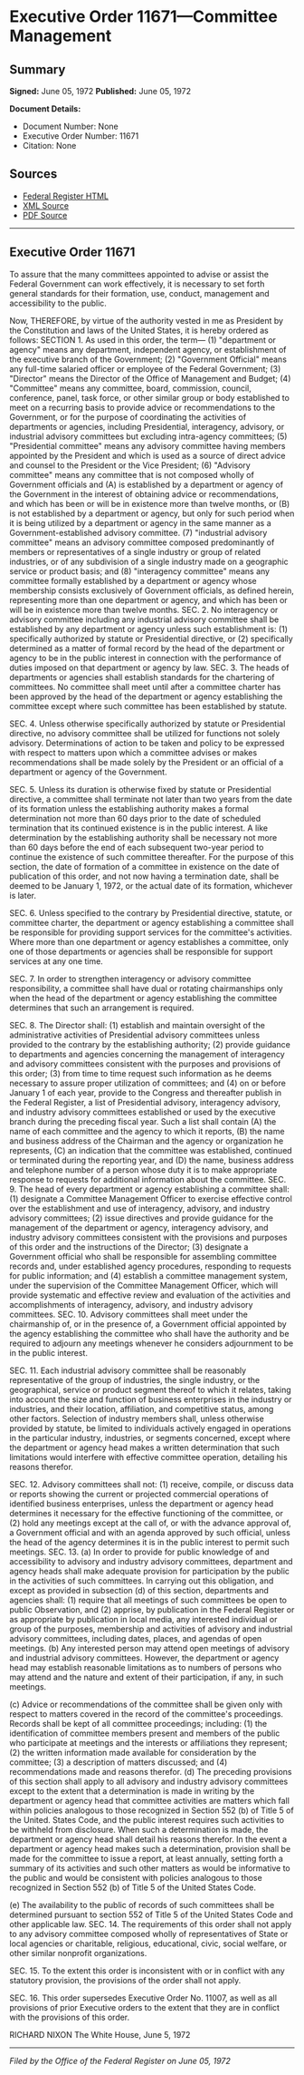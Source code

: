 # Executive Order 11671—Committee Management

## Summary

**Signed:** June 05, 1972
**Published:** June 05, 1972

**Document Details:**
- Document Number: None
- Executive Order Number: 11671
- Citation: None

## Sources
- [Federal Register HTML](https://www.presidency.ucsb.edu/documents/executive-order-11671-committee-management)
- [XML Source](None)
- [PDF Source](None)

---

## Executive Order 11671

To assure that the many committees appointed to advise or assist the Federal Government can work effectively, it is necessary to set forth general standards for their formation, use, conduct, management and accessibility to the public.

Now, THEREFORE, by virtue of the authority vested in me as President by the Constitution and laws of the United States, it is hereby ordered as follows:
SECTION 1. As used in this order, the term—
    (1) "department or agency" means any department, independent agency, or establishment of the executive branch of the Government;
    (2) "Government Official" means any full-time salaried officer or employee of the Federal Government;
    (3) "Director" means the Director of the Office of Management and Budget;
    (4) "Committee" means any committee, board, commission, council, conference, panel, task force, or other similar group or body established to meet on a recurring basis to provide advice or recommendations to the Government, or for the purpose of coordinating the activities of departments or agencies, including Presidential, interagency, advisory, or industrial advisory committees but excluding intra-agency committees;
    (5) "Presidential committee" means any advisory committee having members appointed by the President and which is used as a source of direct advice and counsel to the President or the Vice President;
    (6) "Advisory committee" means any committee that is not composed wholly of Government officials and (A) is established by a department or agency of the Government in the interest of obtaining advice or recommendations, and which has been or will be in existence more than twelve months, or (B) is not established by a department or agency, but only for such period when it is being utilized by a department or agency in the same manner as a Government-established advisory committee.
    (7) "industrial advisory committee" means an advisory committee composed predominantly of members or representatives of a single industry or group of related industries, or of any subdivision of a single industry made on a geographic service or product basis; and
    (8) "interagency committee" means any committee formally established by a department or agency whose membership consists exclusively of Government officials, as defined herein, representing more than one department or agency, and which has been or will be in existence more than twelve months.
SEC. 2. No interagency or advisory committee including any industrial advisory committee shall be established by any department or agency unless such establishment is:
    (1) specifically authorized by statute or Presidential directive, or
    (2) specifically determined as a matter of formal record by the head of the department or agency to be in the public interest in connection with the performance of duties imposed on that department or agency by law.
SEC. 3. The heads of departments or agencies shall establish standards for the chartering of committees. No committee shall meet until after a committee charter has been approved by the head of the department or agency establishing the committee except where such committee has been established by statute.

SEC. 4. Unless otherwise specifically authorized by statute or Presidential directive, no advisory committee shall be utilized for functions not solely advisory. Determinations of action to be taken and policy to be expressed with respect to matters upon which a committee advises or makes recommendations shall be made solely by the President or an official of a department or agency of the Government.

SEC. 5. Unless its duration is otherwise fixed by statute or Presidential directive, a committee shall terminate not later than two years from the date of its formation unless the establishing authority makes a formal determination not more than 60 days prior to the date of scheduled termination that its continued existence is in the public interest. A like determination by the establishing authority shall be necessary not more than 60 days before the end of each subsequent two-year period to continue the existence of such committee thereafter. For the purpose of this section, the date of formation of a committee in existence on the date of publication of this order, and not now having a termination date, shall be deemed to be January 1, 1972, or the actual date of its formation, whichever is later.

SEC. 6. Unless specified to the contrary by Presidential directive, statute, or committee charter, the department or agency establishing a committee shall be responsible for providing support services for the committee's activities. Where more than one department or agency establishes a committee, only one of those departments or agencies shall be responsible for support services at any one time.

SEC. 7. In order to strengthen interagency or advisory committee responsibility, a committee shall have dual or rotating chairmanships only when the head of the department or agency establishing the committee determines that such an arrangement is required.

SEC. 8. The Director shall:
    (1) establish and maintain oversight of the administrative activities of Presidential advisory committees unless provided to the contrary by the establishing authority;
    (2) provide guidance to departments and agencies concerning the management of interagency and advisory committees consistent with the purposes and provisions of this order;
    (3) from time to time request such information as he deems necessary to assure proper utilization of committees; and
    (4) on or before January 1 of each year, provide to the Congress and thereafter publish in the Federal Register, a list of Presidential advisory, interagency advisory, and industry advisory committees established or used by the executive branch during the preceding fiscal year. Such a list shall contain (A) the name of each committee and the agency to which it reports, (B) the name and business address of the Chairman and the agency or organization he represents, (C) an indication that the committee was established, continued or terminated during the reporting year, and (D) the name, business address and telephone number of a person whose duty it is to make appropriate response to requests for additional information about the committee.
SEC. 9. The head of every department or agency establishing a committee shall:
    (1) designate a Committee Management Officer to exercise effective control over the establishment and use of interagency, advisory, and industry advisory committees;
    (2) issue directives and provide guidance for the management of the department or agency, interagency advisory, and industry advisory committees consistent with the provisions and purposes of this order and the instructions of the Director;
    (3) designate a Government official who shall be responsible for assembling committee records and, under established agency procedures, responding to requests for public information; and
    (4) establish a committee management system, under the supervision of the Committee Management Officer, which will provide systematic and effective review and evaluation of the activities and accomplishments of interagency, advisory, and industry advisory committees.
SEC. 10. Advisory committees shall meet under the chairmanship of, or in the presence of, a Government official appointed by the agency establishing the committee who shall have the authority and be required to adjourn any meetings whenever he considers adjournment to be in the public interest.

SEC. 11. Each industrial advisory committee shall be reasonably representative of the group of industries, the single industry, or the geographical, service or product segment thereof to which it relates, taking into account the size and function of business enterprises in the industry or industries, and their location, affiliation, and competitive status, among other factors. Selection of industry members shall, unless otherwise provided by statute, be limited to individuals actively engaged in operations in the particular industry, industries, or segments concerned, except where the department or agency head makes a written determination that such limitations would interfere with effective committee operation, detailing his reasons therefor.

SEC. 12. Advisory committees shall not:
    (1) receive, compile, or discuss data or reports showing the current or projected commercial operations of identified business enterprises, unless the department or agency head determines it necessary for the effective functioning of the committee, or
    (2) hold any meetings except at the call of, or with the advance approval of, a Government official and with an agenda approved by such official, unless the head of the agency determines it is in the public interest to permit such meetings.
SEC. 13. (a) In order to provide for public knowledge of and accessibility to advisory and industry advisory committees, department and agency heads shall make adequate provision for participation by the public in the activities of such committees. In carrying out this obligation, and except as provided in subsection (d) of this section, departments and agencies shall:
    (1) require that all meetings of such committees be open to public Observation, and
    (2) apprise, by publication in the Federal Register or as appropriate by publication in local media, any interested individual or group of the purposes, membership and activities of advisory and industrial advisory committees, including dates, places, and agendas of open meetings.
(b) Any interested person may attend open meetings of advisory and industrial advisory committees. However, the department or agency head may establish reasonable limitations as to numbers of persons who may attend and the nature and extent of their participation, if any, in such meetings.

(c) Advice or recommendations of the committee shall be given only with respect to matters covered in the record of the committee's proceedings. Records shall be kept of all committee proceedings; including:
    (1) the identification of committee members present and members of the public who participate at meetings and the interests or affiliations they represent;
    (2) the written information made available for consideration by the committee;
    (3) a description of matters discussed; and
    (4) recommendations made and reasons therefor.
(d) The preceding provisions of this section shall apply to all advisory and industry advisory committees except to the extent that a determination is made in writing by the department or agency head that committee activities are matters which fall within policies analogous to those recognized in Section 552 (b) of Title 5 of the United. States Code, and the public interest requires such activities to be withheld from disclosure. When such a determination is made, the department or agency head shall detail his reasons therefor. In the event a department or agency head makes such a determination, provision shall be made for the committee to issue a report, at least annually, setting forth a summary of its activities and such other matters as would be informative to the public and would be consistent with policies analogous to those recognized in Section 552 (b) of Title 5 of the United States Code.

(e) The availability to the public of records of such committees shall be determined pursuant to section 552 of Title 5 of the United States Code and other applicable law.
SEC. 14. The requirements of this order shall not apply to any advisory committee composed wholly of representatives of State or local agencies or charitable, religious, educational, civic, social welfare, or other similar nonprofit organizations.

SEC. 15. To the extent this order is inconsistent with or in conflict with any statutory provision, the provisions of the order shall not apply.

SEC. 16. This order supersedes Executive Order No. 11007, as well as all provisions of prior Executive orders to the extent that they are in conflict with the provisions of this order.

RICHARD NIXON
The White House,
June 5, 1972

---

*Filed by the Office of the Federal Register on June 05, 1972*
